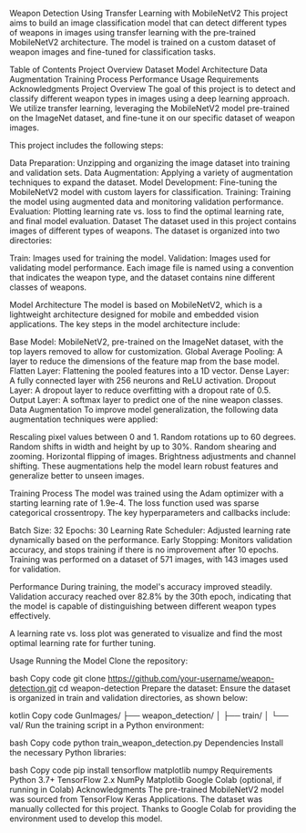 Weapon Detection Using Transfer Learning with MobileNetV2
This project aims to build an image classification model that can detect different types of weapons in images using transfer learning with the pre-trained MobileNetV2 architecture. The model is trained on a custom dataset of weapon images and fine-tuned for classification tasks.

Table of Contents
Project Overview
Dataset
Model Architecture
Data Augmentation
Training Process
Performance
Usage
Requirements
Acknowledgments
Project Overview
The goal of this project is to detect and classify different weapon types in images using a deep learning approach. We utilize transfer learning, leveraging the MobileNetV2 model pre-trained on the ImageNet dataset, and fine-tune it on our specific dataset of weapon images.

This project includes the following steps:

Data Preparation: Unzipping and organizing the image dataset into training and validation sets.
Data Augmentation: Applying a variety of augmentation techniques to expand the dataset.
Model Development: Fine-tuning the MobileNetV2 model with custom layers for classification.
Training: Training the model using augmented data and monitoring validation performance.
Evaluation: Plotting learning rate vs. loss to find the optimal learning rate, and final model evaluation.
Dataset
The dataset used in this project contains images of different types of weapons. The dataset is organized into two directories:

Train: Images used for training the model.
Validation: Images used for validating model performance.
Each image file is named using a convention that indicates the weapon type, and the dataset contains nine different classes of weapons.

Model Architecture
The model is based on MobileNetV2, which is a lightweight architecture designed for mobile and embedded vision applications. The key steps in the model architecture include:

Base Model: MobileNetV2, pre-trained on the ImageNet dataset, with the top layers removed to allow for customization.
Global Average Pooling: A layer to reduce the dimensions of the feature map from the base model.
Flatten Layer: Flattening the pooled features into a 1D vector.
Dense Layer: A fully connected layer with 256 neurons and ReLU activation.
Dropout Layer: A dropout layer to reduce overfitting with a dropout rate of 0.5.
Output Layer: A softmax layer to predict one of the nine weapon classes.
Data Augmentation
To improve model generalization, the following data augmentation techniques were applied:

Rescaling pixel values between 0 and 1.
Random rotations up to 60 degrees.
Random shifts in width and height by up to 30%.
Random shearing and zooming.
Horizontal flipping of images.
Brightness adjustments and channel shifting.
These augmentations help the model learn robust features and generalize better to unseen images.

Training Process
The model was trained using the Adam optimizer with a starting learning rate of 1.9e-4. The loss function used was sparse categorical crossentropy. The key hyperparameters and callbacks include:

Batch Size: 32
Epochs: 30
Learning Rate Scheduler: Adjusted learning rate dynamically based on the performance.
Early Stopping: Monitors validation accuracy, and stops training if there is no improvement after 10 epochs.
Training was performed on a dataset of 571 images, with 143 images used for validation.

Performance
During training, the model's accuracy improved steadily. Validation accuracy reached over 82.8% by the 30th epoch, indicating that the model is capable of distinguishing between different weapon types effectively.

A learning rate vs. loss plot was generated to visualize and find the most optimal learning rate for further tuning.

Usage
Running the Model
Clone the repository:

bash
Copy code
git clone https://github.com/your-username/weapon-detection.git
cd weapon-detection
Prepare the dataset: Ensure the dataset is organized in train and validation directories, as shown below:

kotlin
Copy code
GunImages/
├── weapon_detection/
│   ├── train/
│   └── val/
Run the training script in a Python environment:

bash
Copy code
python train_weapon_detection.py
Dependencies
Install the necessary Python libraries:

bash
Copy code
pip install tensorflow matplotlib numpy
Requirements
Python 3.7+
TensorFlow 2.x
NumPy
Matplotlib
Google Colab (optional, if running in Colab)
Acknowledgments
The pre-trained MobileNetV2 model was sourced from TensorFlow Keras Applications.
The dataset was manually collected for this project.
Thanks to Google Colab for providing the environment used to develop this model.
